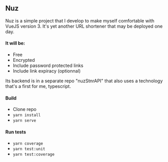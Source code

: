 ## Nuz

Nuz is a simple project that I develop to make myself comfortable with VueJS version 3.
It's yet another URL shortener that may be deployed one day.

#### It will be:
- Free
- Encrypted
- Include password protected links
- Include link expiracy (optionnal)

Its backend is in a separate repo "nuzStnrAPI" that also uses a technology that's a first for me, typescript.

#### Build

- Clone repo
- ``yarn install``
- ``yarn serve``

#### Run tests
- ``yarn coverage``
- ``yarn test:unit``
- ``yarn test:coverage``